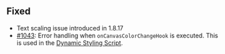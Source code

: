 ## Fixed
- Text scaling issue introduced in 1.8.17
- [#1043](https://github.com/zsviczian/obsidian-excalidraw-plugin/issues/1043):  Error handling when `onCanvasColorChangeHook` is executed. This is used in the [Dynamic Styling Script](https://youtu.be/LtR04fNTKTM). 